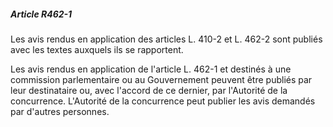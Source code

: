 ##### Article R462-1

Les avis rendus en application des articles L. 410-2 et L. 462-2 sont publiés avec les textes auxquels ils se rapportent.

Les avis rendus en application de l'article L. 462-1 et destinés à une commission parlementaire ou au Gouvernement peuvent être publiés par leur destinataire ou, avec l'accord de ce dernier, par l'Autorité de la concurrence. L'Autorité de la concurrence peut publier les avis demandés par d'autres personnes.


